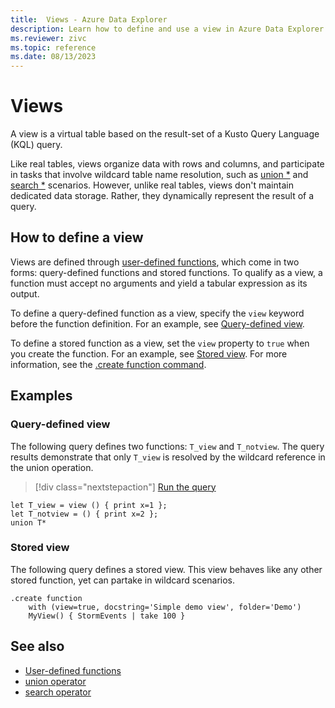 ```yaml
---
title:  Views - Azure Data Explorer
description: Learn how to define and use a view in Azure Data Explorer.
ms.reviewer: zivc
ms.topic: reference
ms.date: 08/13/2023
---
```

# Views

A view is a virtual table based on the result-set of a Kusto Query Language (KQL) query.

Like real tables, views organize data with rows and columns, and participate in tasks that involve wildcard table name resolution, such as [union *](../../query/unionoperator.md) and [search *](../../query/searchoperator.md) scenarios. However, unlike real tables, views don't maintain dedicated data storage. Rather, they dynamically represent the result of a query.

## How to define a view

Views are defined through [user-defined functions](../functions/user-defined-functions.md), which come in two forms: query-defined functions and stored functions. To qualify as a view, a function must accept no arguments and yield a tabular expression as its output.

To define a query-defined function as a view, specify the `view` keyword before the function definition. For an example, see [Query-defined view](#query-defined-view).

To define a stored function as a view, set the `view` property to `true` when you create the function. For an example, see [Stored view](#stored-view). For more information, see the [.create function command](../../management/create-function.md).

## Examples

### Query-defined view

The following query defines two functions: `T_view` and `T_notview`. The query results demonstrate that only `T_view` is resolved by the wildcard reference in the union operation.

> [!div class="nextstepaction"]
> <a href="https://dataexplorer.azure.com/clusters/help/databases/Samples?query=H4sIAAAAAAAAA8tJLVEIiS/LTC1XsFUAUxqaCtUKBUWZeSUKFbaGCrXWXDlgNXn5JVBlKCqMQCpK8zLz8xRCtACsbfBqTgAAAA==" target="_blank">Run the query</a>

```kusto
let T_view = view () { print x=1 };
let T_notview = () { print x=2 };
union T*
```

### Stored view

The following query defines a stored view. This view behaves like any other stored function, yet can partake in wildcard scenarios.

```kusto
.create function 
    with (view=true, docstring='Simple demo view', folder='Demo')  
    MyView() { StormEvents | take 100 }
```

## See also

* [User-defined functions](../functions/user-defined-functions.md)
* [union operator](../../query/unionoperator.md)
* [search operator](../../query/searchoperator.md)
